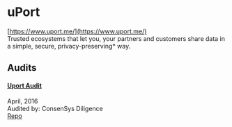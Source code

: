 
# uPort
  
[https://www.uport.me/](https://www.uport.me/)<br>
Trusted ecosystems that let you, your partners and customers share data in a simple, secure, privacy-preserving* way.


## Audits



#### [Uport Audit](https://github.com/ConsenSys/uport-audit)

April, 2016<br>
Audited by: ConsenSys Diligence<br>
[Repo](https://github.com/uport-project/uport-proxy)
      

  



